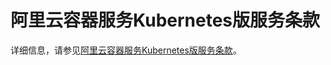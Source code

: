 # 阿里云容器服务Kubernetes版服务条款

详细信息，请参见[阿里云容器服务Kubernetes版服务条款](http://terms.aliyun.com/legal-agreement/terms/suit_bu1_ali_cloud/suit_bu1_ali_cloud201912191700_76363.html)。

